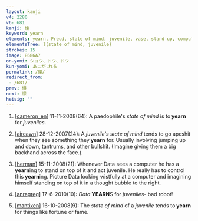 ```yaml
---
layout: kanji
v4: 2280
v6: 681
kanji: 憧
keyword: yearn
elements: yearn, Freud, state of mind, juvenile, vase, stand up, computer
elementsTree: l(state of mind, juvenile)
strokes: 15
image: E686A7
on-yomi: ショウ、トウ、ドウ
kun-yomi: あこが.れる
permalink: /憧/
redirect_from:
 - /681/
prev: 惧
next: 憬
heisig: ""
---
```


1) [<a href="http://kanji.koohii.com/profile/cameron_en">cameron_en</a>] 11-11-2008(64): A paedophile&#039;s <em>state of mind</em> is to<strong> yearn</strong> for <em>juveniles</em>.

2) [<a href="http://kanji.koohii.com/profile/aircawn">aircawn</a>] 28-12-2007(24): A <em>juvenile&#039;s state of mind</em> tends to go apeshit when they see something they<strong> yearn</strong> for. Usually involving jumping up and down, tantrums, and other bullshit. (Imagine giving them a big backhand across the face.).

3) [<a href="http://kanji.koohii.com/profile/herman">herman</a>] 15-11-2008(21): Whenever Data sees a computer he has a<strong> yearn</strong>ing to stand on top of it and act juvenile. He really has to control this<strong> yearn</strong>ing. Picture Data looking wistfully at a computer and imagining himself standing on top of it in a thought bubble to the right.

4) [<a href="http://kanji.koohii.com/profile/anragreg">anragreg</a>] 17-6-2010(10): <em>Data</em><strong> YEARN</strong>S for <em>juveniles</em>- bad robot!

5) [<a href="http://kanji.koohii.com/profile/mantixen">mantixen</a>] 16-10-2008(9): The <em>state of mind</em> of a <em>juvenile</em> tends to<strong> yearn</strong> for things like fortune or fame.

